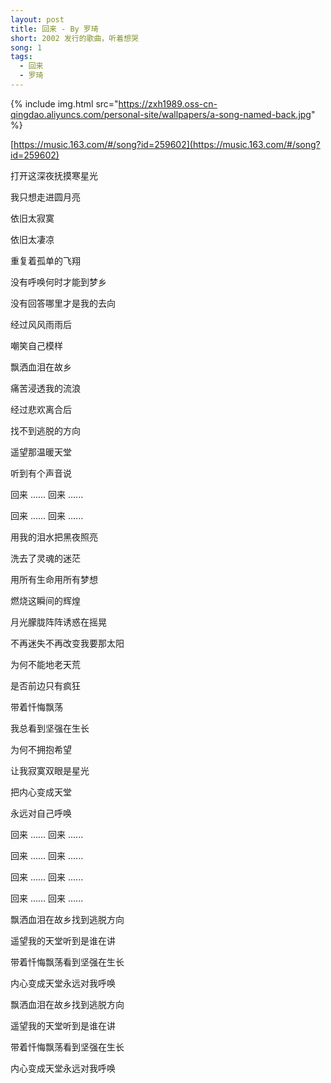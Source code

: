 ```yaml
---
layout: post
title: 回来 - By 罗琦
short: 2002 发行的歌曲，听着想哭
song: 1
tags:
  - 回来
  - 罗琦
---
```


{% include img.html src="https://zxh1989.oss-cn-qingdao.aliyuncs.com/personal-site/wallpapers/a-song-named-back.jpg" %}

[https://music.163.com/#/song?id=259602](https://music.163.com/#/song?id=259602)

打开这深夜抚摸寒星光

我只想走进圆月亮

依旧太寂寞

依旧太凄凉

重复着孤单的飞翔

没有呼唤何时才能到梦乡

没有回答哪里才是我的去向

经过风风雨雨后

嘲笑自己模样

飘洒血泪在故乡

痛苦浸透我的流浪

经过悲欢离合后

找不到逃脱的方向

遥望那温暖天堂

听到有个声音说

回来 ...... 回来 ......

回来 ...... 回来 ......

用我的泪水把黑夜照亮

洗去了灵魂的迷茫

用所有生命用所有梦想

燃烧这瞬间的辉煌

月光朦胧阵阵诱惑在摇晃

不再迷失不再改变我要那太阳

为何不能地老天荒

是否前边只有疯狂

带着忏悔飘荡

我总看到坚强在生长

为何不拥抱希望

让我寂寞双眼是星光

把内心变成天堂

永远对自己呼唤

回来 ...... 回来 ......

回来 ...... 回来 ......

回来 ...... 回来 ......

回来 ...... 回来 ......

飘洒血泪在故乡找到逃脱方向

遥望我的天堂听到是谁在讲

带着忏悔飘荡看到坚强在生长

内心变成天堂永远对我呼唤

飘洒血泪在故乡找到逃脱方向

遥望我的天堂听到是谁在讲

带着忏悔飘荡看到坚强在生长

内心变成天堂永远对我呼唤
